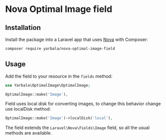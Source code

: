 # Nova Optimal Image field



## Installation

Install the package into a Laravel app that uses [Nova](https://nova.laravel.com) with Composer:

```bash
composer require yarbala/nova-optimal-image-field
```

## Usage

Add the field to your resource in the ```fields``` method:
```php
use Yarbala\OptimalImage\OptimalImage;

OptimalImage::make('Image'),
```

Field uses local disk for converting images, to change this behavior change use localDisk method:

```php
OptimalImage::make('Image')->localDisk('local'),
``` 

The field extends the `Laravel\Nova\Fields\Image` field, so all the usual methods are available.
